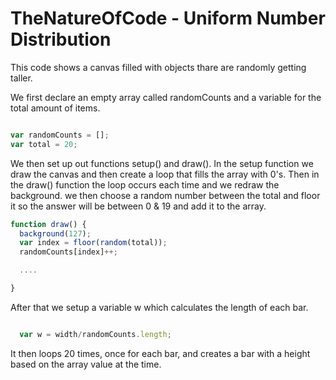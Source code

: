 # TheNatureOfCode - Uniform Number Distribution

This code shows a canvas filled with objects thare are randomly getting taller.

We first declare an empty array called randomCounts and a variable for the total amount of items.

```js

var randomCounts = []; 
var total = 20;

```

We then set up out functions setup() and draw(). 
In the setup function we draw the canvas and then create a loop that fills the array with 0's. 
Then in the draw() function the loop occurs each time and we redraw the background. we then choose a random number between the total and floor it so the answer will be between 0 & 19 and add it to the array.

```js
function draw() {
  background(127);
  var index = floor(random(total));
  randomCounts[index]++;

  ....

}

```

After that we setup a variable w which calculates the length of each bar.

```js

  var w = width/randomCounts.length;

```

It then loops 20 times, once for each bar, and creates a bar with a height based on the array value at the time.
